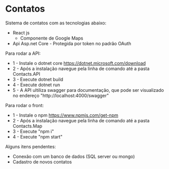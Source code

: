 # Contatos
Sistema de contatos com as tecnologias abaixo:

- React js
  - Componente de Google Maps
- Api Asp.net Core - Protegida por token no padrão OAuth


Para rodar a API:

 - 1 - Instale o dotnet core https://dotnet.microsoft.com/download
 - 2 - Após a instalação navegue pela linha de comando até a pasta Contacts.API 
 - 3 - Execute dotnet build
 - 4 - Execute dotnet run
 - 5 - A API ultiliza swagger para documentação, que pode ser visualizado no endereço "http://localhost:4000/swagger"
 
Para rodar o front:
 
 - 1 - Instale o npm https://www.npmjs.com/get-npm
 - 2 - Após a instalação navegue pela linha de comando até a pasta Contacts.Map
 - 3 - Execute "npm i"
 - 4 - Execute "npm start"
 
 Alguns itens pendentes:
  - Conexão com um banco de dados (SQL server ou mongo)
  - Cadastro de novos contatos 
